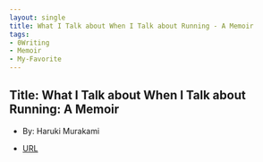 ```yaml
---
layout: single
title: What I Talk about When I Talk about Running - A Memoir 
tags:
- 0Writing
- Memoir
- My-Favorite
---
```


## Title: What I Talk about When I Talk about Running: A Memoir
- By: Haruki Murakami


- [URL](https://www.amazon.com/Freakonomics-Economist-Explores-Hidden-Everything/dp/0060731338)
